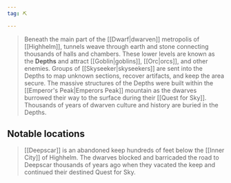 ```yaml
---
tag: ⛏️

---
```

> Beneath the main part of the [[Dwarf|dwarven]] metropolis of [[Highhelm]], tunnels weave through earth and stone connecting thousands of halls and chambers. These lower levels are known as the **Depths** and attract [[Goblin|goblins]], [[Orc|orcs]], and other enemies. Groups of [[Skyseeker|skyseekers]] are sent into the Depths to map unknown sections, recover artifacts, and keep the area secure. The massive structures of the Depths were built within the [[Emperor's Peak|Emperors Peak]] mountain as the dwarves burrowed their way to the surface during their [[Quest for Sky]]. Thousands of years of dwarven culture and history are buried in the Depths.


## Notable locations

> [[Deepscar]] is an abandoned keep hundreds of feet below the [[Inner City]] of Highhelm. The dwarves blocked and barricaded the road to Deepscar thousands of years ago when they vacated the keep and continued their destined Quest for Sky.








